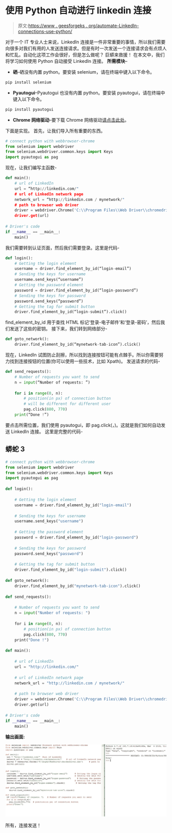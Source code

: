 # 使用 Python 自动进行 linkedin 连接

> 原文:[https://www . geesforgeks . org/automate-LinkedIn-connections-use-python/](https://www.geeksforgeeks.org/automate-linkedin-connections-using-python/)

对于一个 IT 专业人士来说，LinkedIn 连接是一件非常重要的事情，所以我们需要向很多对我们有用的人发送连接请求。但是有时一次发送一个连接请求会有点烦人和忙乱。自动化这项工作会很好，但是怎么做呢？
巨蟒来救援！
在本文中，我们将学习如何使用 Python 自动接受 LinkedIn 连接。
**所需模块**–

*   **硒**–硒没有内置 python。要安装 selenium，请在终端中键入以下命令。

```py
pip install selenium
```

*   **Pyautogui**–Pyautogui 也没有内置 python。要安装 pyautogui，请在终端中键入以下命令。

```py
pip install pyautogui
```

*   **Chrome 网络驱动**–要下载 Chrome 网络驱动[请点击此处](https://chromedriver.chromium.org/downloads)。

下面是实现。
首先，让我们导入所有重要的东西。

```py
# connect python with webbrowser-chrome
from selenium import webdriver
from selenium.webdriver.common.keys import Keys
import pyautogui as pag
```

现在，让我们编写主函数-

```py
def main():
    # url of LinkedIn
    url = “http://linkedin.com/"  
    # url of LinkedIn network page
    network_url = “http://linkedin.com / mynetwork/" 
    # path to browser web driver
    driver = webdriver.Chrome('C:\\Program Files\\Web Driver\\chromedriver.exe'')
    driver.get(url)

# Driver's code
if __name__ == __main__:
    main()
```

我们需要转到认证页面，然后我们需要登录。这里是代码-

```py
def login():
    # Getting the login element
    username = driver.find_element_by_id(“login-email”)  
    # Sending the keys for username     
    username.send_keys(“username”)       
    # Getting the password element                            
    password = driver.find_element_by_id(“login-password”) 
    # Sending the keys for password   
    password.send_keys(“password”)               
    # Getting the tag for submit button           
    driver.find_element_by_id(“login-submit”).click()         
```

find_element_by_id 用于查找 HTML 标记‘登录-电子邮件’和‘登录-密码’，然后我们发送了这些的密钥。
接下来，我们转到网络部分-

```py
def goto_network():
    driver.find_element_by_id(“mynetwork-tab-icon”).click()
```

现在，LinkedIn 试图防止刮擦，所以找到连接按钮可能有点棘手。所以你需要努力找到连接按钮的位置(你可以使用一些技术，比如 Xpath)。
发送请求的代码-

```py
def send_requests():
    # Number of requests you want to send
    n = input(“Number of requests: ”)   

    for i in range(0, n):
        # position(in px) of connection button 
        # will be different for different user
        pag.click(880, 770)  
    print(“Done !”)
```

要点击所需位置，我们使用 pyautogui，即 pag.click(，)。这就是我们如何自动发送 LinkedIn 连接。
这里是完整的代码-

## 蟒蛇 3

```py
# connect python with webbrowser-chrome
from selenium import webdriver
from selenium.webdriver.common.keys import Keys
import pyautogui as pag

def login():

    # Getting the login element
    username = driver.find_element_by_id("login-email")

    # Sending the keys for username     
    username.send_keys("username")

    # Getting the password element                                 
    password = driver.find_element_by_id("login-password")

    # Sending the keys for password   
    password.send_keys("password")     

    # Getting the tag for submit button                    
    driver.find_element_by_id("login-submit").click()        

def goto_network():
    driver.find_element_by_id("mynetwork-tab-icon").click()

def send_requests():

    # Number of requests you want to send
    n = input("Number of requests: ")

    for i in range(0, n):
        # position(in px) of connection button
        pag.click(880, 770) 
    print("Done !")

def main():

    # url of LinkedIn
    url = "http://linkedin.com/" 

    # url of LinkedIn network page
    network_url = "http://linkedin.com / mynetwork/"  

    # path to browser web driver
    driver = webdriver.Chrome('C:\\Program Files\\Web Driver\\chromedriver.exe')    
    driver.get(url)

# Driver's code
if __name__ == __main__:
    main()
```

**输出画面:**

![](img/2a53bd901374cc192931079f11b445ea.png)

所有，连接发送！